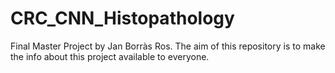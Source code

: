 # CRC_CNN_Histopathology
Final Master Project by Jan Borràs Ros. The aim of this repository is to make the info about this project available to everyone.

